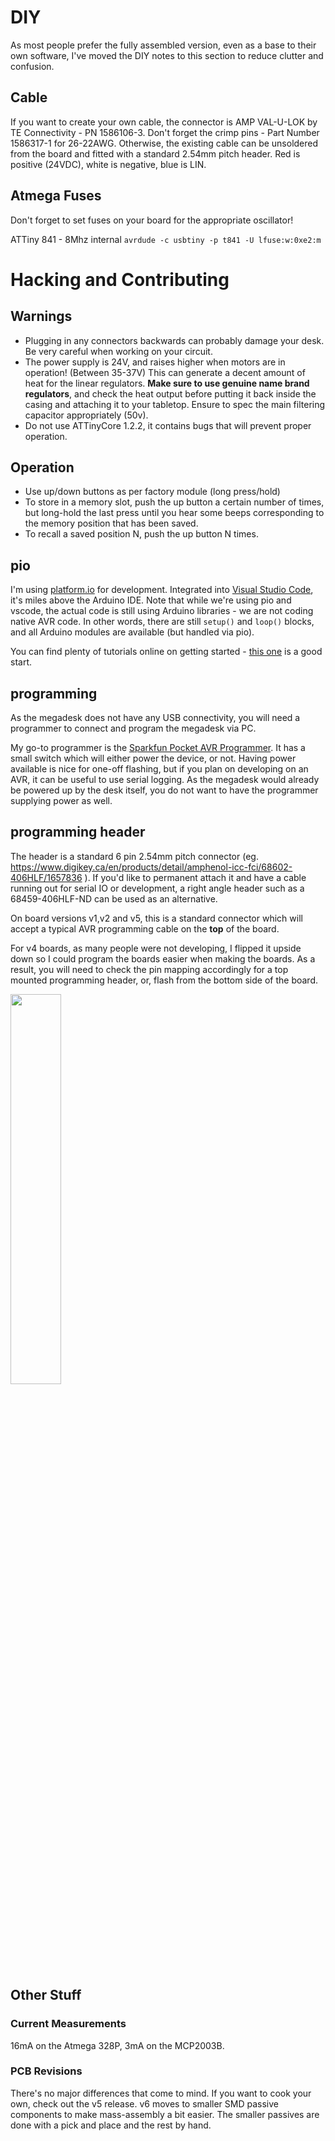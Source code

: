 # DIY
As most people prefer the fully assembled version, even as a base to their own software, I've moved the DIY notes to this section to reduce clutter and confusion.

## Cable
If you want to create your own cable, the connector is AMP VAL-U-LOK by TE Connectivity - PN 1586106-3. Don't forget the crimp pins - Part Number 1586317-1 for 26-22AWG. Otherwise, the existing cable can be unsoldered from the board and fitted with a standard 2.54mm pitch header. Red is positive (24VDC), white is negative, blue is LIN.

## Atmega Fuses

Don't forget to set fuses on your board for the appropriate oscillator!

ATTiny 841 - 8Mhz internal `avrdude -c usbtiny -p t841 -U lfuse:w:0xe2:m`

# Hacking and Contributing

## Warnings
* Plugging in any connectors backwards can probably damage your desk. Be very careful when working on your circuit.
* The power supply is 24V, and raises higher when motors are in operation! (Between 35-37V) This can generate a decent amount of heat for the linear regulators. **Make sure to use genuine name brand regulators**, and check the heat output before putting it back inside the casing and attaching it to your tabletop. Ensure to spec the main filtering capacitor appropriately (50v).
* Do not use ATTinyCore 1.2.2, it contains bugs that will prevent proper operation.

## Operation
* Use up/down buttons as per factory module (long press/hold)
* To store in a memory slot, push the up button a certain number of times, but long-hold the last press until you hear some beeps corresponding to the memory position that has been saved.
* To recall a saved position N, push the up button N times.

## pio

I'm using <a href="https://platform.io">platform.io</a> for development. Integrated into <a href="https://code.visualstudio.com/">Visual Studio Code</a>, it's miles above the Arduino IDE. Note that while we're using pio and vscode, the actual code is still using Arduino libraries - we are not coding
native AVR code. In other words, there are still `setup()` and `loop()` blocks, and all Arduino modules are available (but handled via pio).

You can find plenty of tutorials online on getting started - <a href="https://circuitdigest.com/microcontroller-projects/programming-arduino-using-platform-io-to-blink-an-led">this one</a> is a good start.

## programming
As the megadesk does not have any USB connectivity, you will need a programmer to connect and program the megadesk via PC.

My go-to programmer is the <a href="https://www.sparkfun.com/products/9825">Sparkfun Pocket AVR Programmer</a>. It has a small switch which will either power the device, or not. Having power available is nice for one-off flashing, but if you plan on developing on an AVR, it can be useful to use serial logging. As the megadesk would already be powered up by the desk itself, you do not want to have the programmer supplying power as well.

## programming header
The header is a standard 6 pin 2.54mm pitch connector (eg. https://www.digikey.ca/en/products/detail/amphenol-icc-fci/68602-406HLF/1657836 ). If you'd like to permanent attach it and have a cable running out for serial IO or development, a right angle header such as a 68459-406HLF-ND can be used as an alternative.

On board versions v1,v2 and v5, this is a standard connector which will accept a typical AVR programming cable on the **top** of the board. 

For v4 boards, as many people were not developing, I flipped it upside down so I could program the boards easier when making the boards. As a result, you will need to check the pin mapping accordingly for a top mounted programming header, or, flash from the bottom side of the board.

<img src="https://github.com/gcormier/megadesk/blob/master/programming_header.png" width=40%/>

## Other Stuff
### Current Measurements
16mA on the Atmega 328P, 3mA on the MCP2003B.

### PCB Revisions
There's no major differences that come to mind. If you want to cook your own, check out the v5 release. v6 moves to smaller SMD passive components to make mass-assembly a bit easier. The smaller passives are done with a pick and place and the rest by hand.